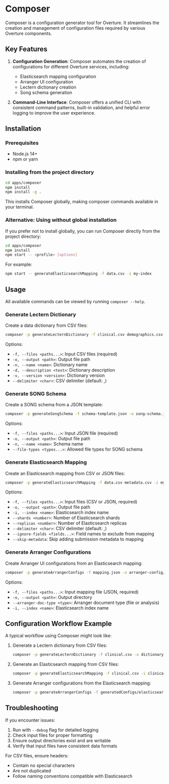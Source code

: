 # Composer

Composer is a configuration generator tool for Overture. It streamlines the creation and management of configuration files required by various Overture components.

## Key Features

1. **Configuration Generation**: Composer automates the creation of configurations for different Overture services, including:

   - Elasticsearch mapping configuration
   - Arranger UI configuration
   - Lectern dictionary creation
   - Song schema generation

2. **Command-Line Interface**: Composer offers a unified CLI with consistent command patterns, built-in validation, and helpful error logging to improve the user experience.

## Installation

### Prerequisites

- Node.js 14+
- npm or yarn

### Installing from the project directory

```bash
cd apps/composer
npm install
npm install -g .
```

This installs Composer globally, making composer commands available in your terminal.

### Alternative: Using without global installation

If you prefer not to install globally, you can run Composer directly from the project directory:

```bash
cd apps/composer
npm install
npm start -- <profile> [options]
```

For example:

```bash
npm start -- generateElasticsearchMapping -f data.csv -i my-index
```

## Usage

All available commands can be viewed by running `composer --help`.

### Generate Lectern Dictionary

Create a data dictionary from CSV files:

```bash
composer -p generateLecternDictionary -f clinical.csv demographics.csv -o dictionary.json -n "Clinical Dictionary" -v "2.0.0"
```

Options:

- `-f, --files <paths...>`: Input CSV files (required)
- `-o, --output <path>`: Output file path
- `-n, --name <name>`: Dictionary name
- `-d, --description <text>`: Dictionary description
- `-v, --version <version>`: Dictionary version
- `--delimiter <char>`: CSV delimiter (default: ,)

### Generate SONG Schema

Create a SONG schema from a JSON template:

```bash
composer -p generateSongSchema -f schema-template.json -o song-schema.json -n "Analysis Schema" --file-types bam vcf fastq
```

Options:

- `-f, --files <paths...>`: Input JSON file (required)
- `-o, --output <path>`: Output file path
- `-n, --name <name>`: Schema name
- `--file-types <types...>`: Allowed file types for SONG schema

### Generate Elasticsearch Mapping

Create an Elasticsearch mapping from CSV or JSON files:

```bash
composer -p generateElasticsearchMapping -f data.csv metadata.csv -i my_index --shards 3 --replicas 2 -o es-mapping.json
```

Options:

- `-f, --files <paths...>`: Input files (CSV or JSON, required)
- `-o, --output <path>`: Output file path
- `-i, --index <name>`: Elasticsearch index name
- `--shards <number>`: Number of Elasticsearch shards
- `--replicas <number>`: Number of Elasticsearch replicas
- `--delimiter <char>`: CSV delimiter (default: ,)
- `--ignore-fields <fields...>`: Field names to exclude from mapping
- `--skip-metadata`: Skip adding submission metadata to mapping

### Generate Arranger Configurations

Create Arranger UI configurations from an Elasticsearch mapping:

```bash
composer -p generateArrangerConfigs -f mapping.json -o arranger-config/ --arranger-doc-type analysis -i clinical_data
```

Options:

- `-f, --files <paths...>`: Input mapping file (JSON, required)
- `-o, --output <path>`: Output directory
- `--arranger-doc-type <type>`: Arranger document type (file or analysis)
- `-i, --index <name>`: Elasticsearch index name

## Configuration Workflow Example

A typical workflow using Composer might look like:

1. Generate a Lectern dictionary from CSV files:

   ```bash
   composer -p generateLecternDictionary -f clinical.csv -o dictionary.json
   ```

2. Generate an Elasticsearch mapping from CSV files:

   ```bash
   composer -p generateElasticsearchMapping -f clinical.csv -i clinical_data
   ```

3. Generate Arranger configurations from the Elasticsearch mapping:
   ```bash
   composer -p generateArrangerConfigs -f generatedConfigs/elasticsearchConfigs/mapping.json
   ```

## Troubleshooting

If you encounter issues:

1. Run with `--debug` flag for detailed logging
2. Check input files for proper formatting
3. Ensure output directories exist and are writable
4. Verify that input files have consistent data formats

For CSV files, ensure headers:

- Contain no special characters
- Are not duplicated
- Follow naming conventions compatible with Elasticsearch

